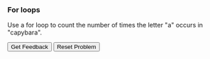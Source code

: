 ### For loops
Use a for loop to count the number of times the letter "a" occurs in "capybara".

<div id="for_loops_1-sortableTrash" class="sortable-code"></div> 
<div id="for_loops_1-sortable" class="sortable-code"></div> 
<div style="clear:both;"></div> 
<p> 
    <input id="for_loops_1-feedbackLink" value="Get Feedback" type="button" /> 
    <input id="for_loops_1-newInstanceLink" value="Reset Problem" type="button" /> 
</p> 
<script type="text/javascript"> 
(function(){
  var initial = "count = 0\n" +
    "for i in &quot;capybara&quot;:\n" +
    "    if i == &quot;a&quot;:\n" +
    "        count += 1\n" +
    "print(count)\n" +
    "print(i) #distractor\n" +
    "count += i #distractor";
  var parsonsPuzzle = new ParsonsWidget({
    "sortableId": "for_loops_1-sortable",
    "max_wrong_lines": 10,
    "grader": ParsonsWidget._graders.LineBasedGrader,
    "exec_limit": 2500,
    "can_indent": true,
    "x_indent": 50,
    "lang": "en",
    "trashId": "for_loops_1-sortableTrash"
  });
  parsonsPuzzle.init(initial);
  parsonsPuzzle.shuffleLines();
  $("#for_loops_1-newInstanceLink").click(function(event){ 
      event.preventDefault(); 
      parsonsPuzzle.shuffleLines(); 
  }); 
  $("#for_loops_1-feedbackLink").click(function(event){ 
      event.preventDefault(); 
      parsonsPuzzle.getFeedback(); 
  }); 
})(); 
</script>
